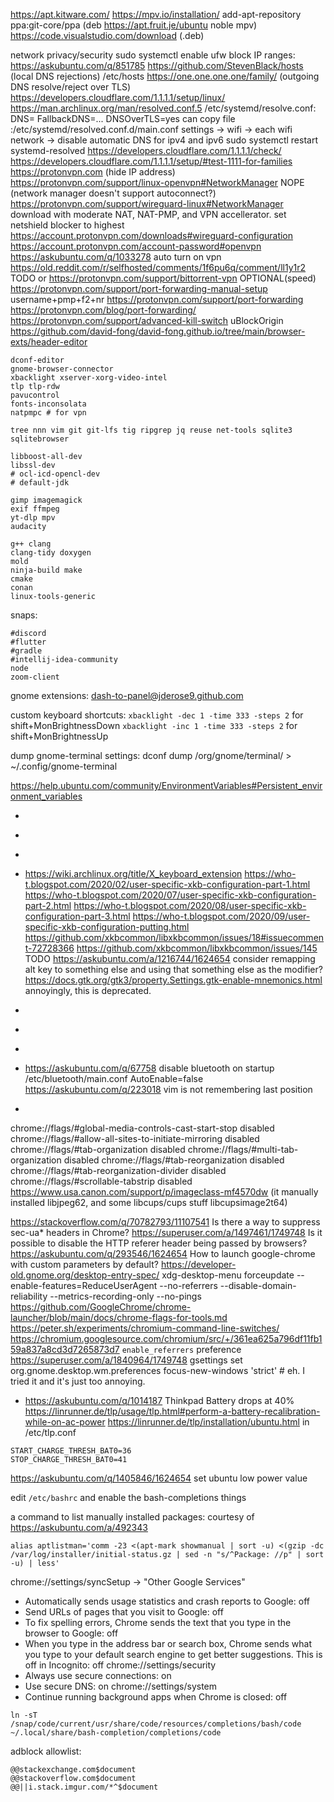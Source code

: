 https://apt.kitware.com/
https://mpv.io/installation/
add-apt-repository ppa:git-core/ppa (deb https://apt.fruit.je/ubuntu noble mpv)
https://code.visualstudio.com/download (.deb)

network privacy/security
sudo systemctl enable ufw
  block IP ranges: https://askubuntu.com/q/851785
https://github.com/StevenBlack/hosts (local DNS rejections)
  /etc/hosts
https://one.one.one.one/family/ (outgoing DNS resolve/reject over TLS)
https://developers.cloudflare.com/1.1.1.1/setup/linux/
  https://man.archlinux.org/man/resolved.conf.5
  /etc/systemd/resolve.conf: DNS= FallbackDNS=... DNSOverTLS=yes
    can copy file :/etc/systemd/resolved.conf.d/main.conf
  settings -> wifi -> each wifi network -> disable automatic DNS for ipv4 and ipv6
  sudo systemctl restart systemd-resolved
  https://developers.cloudflare.com/1.1.1.1/check/
  https://developers.cloudflare.com/1.1.1.1/setup/#test-1111-for-families
https://protonvpn.com (hide IP address)
  https://protonvpn.com/support/linux-openvpn#NetworkManager
  NOPE (network manager doesn't support autoconnect?) https://protonvpn.com/support/wireguard-linux#NetworkManager
    download with moderate NAT, NAT-PMP, and VPN accellerator. set netshield blocker to highest
  https://account.protonvpn.com/downloads#wireguard-configuration
  https://account.protonvpn.com/account-password#openvpn
  https://askubuntu.com/q/1033278 auto turn on vpn
  https://old.reddit.com/r/selfhosted/comments/1f6pu6q/comment/ll1y1r2 TODO
    or https://protonvpn.com/support/bittorrent-vpn
  OPTIONAL(speed) https://protonvpn.com/support/port-forwarding-manual-setup
    username+pmp+f2+nr
    https://protonvpn.com/support/port-forwarding
    https://protonvpn.com/blog/port-forwarding/
  https://protonvpn.com/support/advanced-kill-switch
uBlockOrigin
https://github.com/david-fong/david-fong.github.io/tree/main/browser-exts/header-editor

```
dconf-editor
gnome-browser-connector
xbacklight xserver-xorg-video-intel
tlp tlp-rdw
pavucontrol
fonts-inconsolata
natpmpc # for vpn

tree nnn vim git git-lfs tig ripgrep jq reuse net-tools sqlite3 sqlitebrowser

libboost-all-dev
libssl-dev
# ocl-icd-opencl-dev
# default-jdk

gimp imagemagick
exif ffmpeg
yt-dlp mpv
audacity

g++ clang
clang-tidy doxygen
mold
ninja-build make
cmake
conan
linux-tools-generic
```

snaps:
```
#discord
#flutter
#gradle
#intellij-idea-community
node
zoom-client
```

gnome extensions:
dash-to-panel@jderose9.github.com



custom keyboard shortcuts:
`xbacklight -dec 1 -time 333 -steps 2` for shift+MonBrightnessDown
`xbacklight -inc 1 -time 333 -steps 2` for shift+MonBrightnessUp

dump gnome-terminal settings:
dconf dump /org/gnome/terminal/ > ~/.config/gnome-terminal

<https://help.ubuntu.com/community/EnvironmentVariables#Persistent_environment_variables>

- [](https://askubuntu.com/questions/147462/how-can-i-change-the-tty-colors)

- [](https://askubuntu.com/questions/1025765/how-to-map-alt-hjkl-keys-to-arrow-keys)
- [](https://askubuntu.com/a/257497)

- [](https://medium.com/@damko/a-simple-humble-but-comprehensive-guide-to-xkb-for-linux-6f1ad5e13450)
<https://wiki.archlinux.org/title/X_keyboard_extension>
https://who-t.blogspot.com/2020/02/user-specific-xkb-configuration-part-1.html
https://who-t.blogspot.com/2020/07/user-specific-xkb-configuration-part-2.html
https://who-t.blogspot.com/2020/08/user-specific-xkb-configuration-part-3.html
https://who-t.blogspot.com/2020/09/user-specific-xkb-configuration-putting.html
https://github.com/xkbcommon/libxkbcommon/issues/18#issuecomment-72728366
https://github.com/xkbcommon/libxkbcommon/issues/145
TODO https://askubuntu.com/a/1216744/1624654 consider remapping alt key to something else and using that something else as the modifier?
https://docs.gtk.org/gtk3/property.Settings.gtk-enable-mnemonics.html annoyingly, this is deprecated.

- [](https://askubuntu.com/questions/103249/how-to-increase-brightness-in-smaller-steps/1080149#1080149)

- [](https://askubuntu.com/questions/315625/how-to-disable-the-shortcut-ctrl-alt-arrow-in-gnome-3-8)
- [](https://unix.stackexchange.com/questions/260601/understanding-setting-up-different-input-methods)

- [](https://docs.github.com/en/github/authenticating-to-github/connecting-to-github-with-ssh)
https://askubuntu.com/q/67758 disable bluetooth on startup
  /etc/bluetooth/main.conf AutoEnable=false
https://askubuntu.com/q/223018 vim is not remembering last position

- [](https://www.youtube.com/watch?v=KA6A3oeocHY&ab_channel=MentalOutlaw)

chrome://flags/#global-media-controls-cast-start-stop  disabled
chrome://flags/#allow-all-sites-to-initiate-mirroring  disabled
chrome://flags/#tab-organization                       disabled
chrome://flags/#multi-tab-organization                 disabled
chrome://flags/#tab-reorganization                     disabled
chrome://flags/#tab-reorganization-divider             disabled
chrome://flags/#scrollable-tabstrip                    disabled
https://www.usa.canon.com/support/p/imageclass-mf4570dw (it manually installed libjpeg62, and some libcups/cups stuff libcupsimage2t64)

https://stackoverflow.com/q/70782793/11107541 Is there a way to suppress sec-ua* headers in Chrome?
https://superuser.com/a/1497461/1749748 Is it possible to disable the HTTP referer header being passed by browsers?
https://askubuntu.com/q/293546/1624654 How to launch google-chrome with custom parameters by default?
https://developer-old.gnome.org/desktop-entry-spec/
xdg-desktop-menu forceupdate
 --enable-features=ReduceUserAgent --no-referrers --disable-domain-reliability --metrics-recording-only --no-pings
https://github.com/GoogleChrome/chrome-launcher/blob/main/docs/chrome-flags-for-tools.md
https://peter.sh/experiments/chromium-command-line-switches/
https://chromium.googlesource.com/chromium/src/+/361ea625a796df11fb159a837a8cd3d7265873d7 `enable_referrers` preference
https://superuser.com/a/1840964/1749748
gsettings set org.gnome.desktop.wm.preferences focus-new-windows 'strict' # eh. I tried it and it's just too annoying.

- [](https://help.ubuntu.com/stable/ubuntu-help/power-batterylife.html.en)
https://askubuntu.com/q/1014187 Thinkpad Battery drops at 40%
https://linrunner.de/tlp/usage/tlp.html#perform-a-battery-recalibration-while-on-ac-power
https://linrunner.de/tlp/installation/ubuntu.html
in /etc/tlp.conf
```
START_CHARGE_THRESH_BAT0=36
STOP_CHARGE_THRESH_BAT0=41
```
https://askubuntu.com/q/1405846/1624654 set ubuntu low power value

edit `/etc/bashrc` and enable the bash-completions things


a command to list manually installed packages:
courtesy of https://askubuntu.com/a/492343
```
alias aptlistman='comm -23 <(apt-mark showmanual | sort -u) <(gzip -dc /var/log/installer/initial-status.gz | sed -n "s/^Package: //p" | sort -u) | less'
```

chrome://settings/syncSetup -> "Other Google Services"
- Automatically sends usage statistics and crash reports to Google: off
- Send URLs of pages that you visit to Google: off
- To fix spelling errors, Chrome sends the text that you type in the browser to Google: off
- When you type in the address bar or search box, Chrome sends what you type to your default search engine to get better suggestions. This is off in Incognito: off
chrome://settings/security
- Always use secure connections: on
- Use secure DNS: on
chrome://settings/system
- Continue running background apps when Chrome is closed: off

```
ln -sT /snap/code/current/usr/share/code/resources/completions/bash/code ~/.local/share/bash-completion/completions/code
```

adblock allowlist:
```
@@stackexchange.com$document
@@stackoverflow.com$document
@@||i.stack.imgur.com/*^$document
```
